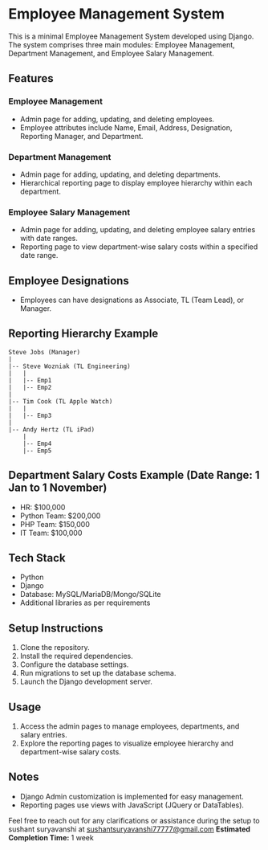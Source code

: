 # Employee Management System

This is a minimal Employee Management System developed using Django. The system comprises three main modules: Employee Management, Department Management, and Employee Salary Management.

## Features

### Employee Management
- Admin page for adding, updating, and deleting employees.
- Employee attributes include Name, Email, Address, Designation, Reporting Manager, and Department.

### Department Management
- Admin page for adding, updating, and deleting departments.
- Hierarchical reporting page to display employee hierarchy within each department.

### Employee Salary Management
- Admin page for adding, updating, and deleting employee salary entries with date ranges.
- Reporting page to view department-wise salary costs within a specified date range.

## Employee Designations
- Employees can have designations as Associate, TL (Team Lead), or Manager.

## Reporting Hierarchy Example
```
Steve Jobs (Manager)
|
|-- Steve Wozniak (TL Engineering)
|   |
|   |-- Emp1
|   |-- Emp2
|
|-- Tim Cook (TL Apple Watch)
|   |
|   |-- Emp3
|
|-- Andy Hertz (TL iPad)
    |
    |-- Emp4
    |-- Emp5
```

## Department Salary Costs Example (Date Range: 1 Jan to 1 November)
- HR: $100,000
- Python Team: $200,000
- PHP Team: $150,000
- IT Team: $100,000

## Tech Stack
- Python
- Django
- Database: MySQL/MariaDB/Mongo/SQLite
- Additional libraries as per requirements

## Setup Instructions
1. Clone the repository.
2. Install the required dependencies.
3. Configure the database settings.
4. Run migrations to set up the database schema.
5. Launch the Django development server.

## Usage
1. Access the admin pages to manage employees, departments, and salary entries.
2. Explore the reporting pages to visualize employee hierarchy and department-wise salary costs.

## Notes
- Django Admin customization is implemented for easy management.
- Reporting pages use views with JavaScript (JQuery or DataTables).

Feel free to reach out for any clarifications or assistance during the setup to
sushant suryavanshi at sushantsuryavanshi77777@gmail.com 
**Estimated Completion Time:** 1 week
